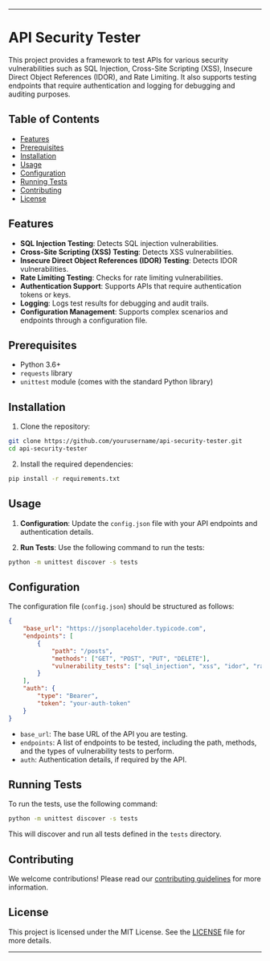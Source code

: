 
---

# API Security Tester

This project provides a framework to test APIs for various security vulnerabilities such as SQL Injection, Cross-Site Scripting (XSS), Insecure Direct Object References (IDOR), and Rate Limiting. It also supports testing endpoints that require authentication and logging for debugging and auditing purposes.

## Table of Contents

- [Features](#features)
- [Prerequisites](#prerequisites)
- [Installation](#installation)
- [Usage](#usage)
- [Configuration](#configuration)
- [Running Tests](#running-tests)
- [Contributing](#contributing)
- [License](#license)

## Features

- **SQL Injection Testing**: Detects SQL injection vulnerabilities.
- **Cross-Site Scripting (XSS) Testing**: Detects XSS vulnerabilities.
- **Insecure Direct Object References (IDOR) Testing**: Detects IDOR vulnerabilities.
- **Rate Limiting Testing**: Checks for rate limiting vulnerabilities.
- **Authentication Support**: Supports APIs that require authentication tokens or keys.
- **Logging**: Logs test results for debugging and audit trails.
- **Configuration Management**: Supports complex scenarios and endpoints through a configuration file.

## Prerequisites

- Python 3.6+
- `requests` library
- `unittest` module (comes with the standard Python library)

## Installation

1. Clone the repository:

```bash
git clone https://github.com/yourusername/api-security-tester.git
cd api-security-tester
```

2. Install the required dependencies:

```bash
pip install -r requirements.txt
```

## Usage

1. **Configuration**: Update the `config.json` file with your API endpoints and authentication details.

2. **Run Tests**: Use the following command to run the tests:

```bash
python -m unittest discover -s tests
```

## Configuration

The configuration file (`config.json`) should be structured as follows:

```json
{
    "base_url": "https://jsonplaceholder.typicode.com",
    "endpoints": [
        {
            "path": "/posts",
            "methods": ["GET", "POST", "PUT", "DELETE"],
            "vulnerability_tests": ["sql_injection", "xss", "idor", "rate_limiting"]
        }
    ],
    "auth": {
        "type": "Bearer",
        "token": "your-auth-token"
    }
}
```

- `base_url`: The base URL of the API you are testing.
- `endpoints`: A list of endpoints to be tested, including the path, methods, and the types of vulnerability tests to perform.
- `auth`: Authentication details, if required by the API.

## Running Tests

To run the tests, use the following command:

```bash
python -m unittest discover -s tests
```

This will discover and run all tests defined in the `tests` directory.

## Contributing

We welcome contributions! Please read our [contributing guidelines](CONTRIBUTING.md) for more information.

## License

This project is licensed under the MIT License. See the [LICENSE](LICENSE) file for more details.

---

